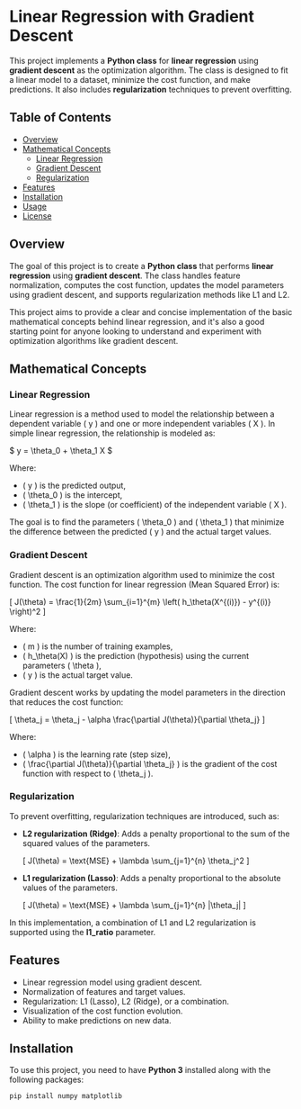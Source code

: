 # Linear Regression with Gradient Descent

This project implements a **Python class** for **linear regression** using **gradient descent** as the optimization algorithm. The class is designed to fit a linear model to a dataset, minimize the cost function, and make predictions. It also includes **regularization** techniques to prevent overfitting.

## Table of Contents
- [Overview](#overview)
- [Mathematical Concepts](#mathematical-concepts)
  - [Linear Regression](#linear-regression)
  - [Gradient Descent](#gradient-descent)
  - [Regularization](#regularization)
- [Features](#features)
- [Installation](#installation)
- [Usage](#usage)
- [License](#license)

## Overview

The goal of this project is to create a **Python class** that performs **linear regression** using **gradient descent**. The class handles feature normalization, computes the cost function, updates the model parameters using gradient descent, and supports regularization methods like L1 and L2.

This project aims to provide a clear and concise implementation of the basic mathematical concepts behind linear regression, and it's also a good starting point for anyone looking to understand and experiment with optimization algorithms like gradient descent.

## Mathematical Concepts

### Linear Regression

Linear regression is a method used to model the relationship between a dependent variable \( y \) and one or more independent variables \( X \). In simple linear regression, the relationship is modeled as:

\$
y = \theta_0 + \theta_1 X
\$

Where:
- \( y \) is the predicted output,
- \( \theta_0 \) is the intercept,
- \( \theta_1 \) is the slope (or coefficient) of the independent variable \( X \).

The goal is to find the parameters \( \theta_0 \) and \( \theta_1 \) that minimize the difference between the predicted \( y \) and the actual target values.

### Gradient Descent

Gradient descent is an optimization algorithm used to minimize the cost function. The cost function for linear regression (Mean Squared Error) is:

\[
J(\theta) = \frac{1}{2m} \sum_{i=1}^{m} \left( h_\theta(X^{(i)}) - y^{(i)} \right)^2
\]

Where:
- \( m \) is the number of training examples,
- \( h_\theta(X) \) is the prediction (hypothesis) using the current parameters \( \theta \),
- \( y \) is the actual target value.

Gradient descent works by updating the model parameters in the direction that reduces the cost function:

\[
\theta_j = \theta_j - \alpha \frac{\partial J(\theta)}{\partial \theta_j}
\]

Where:
- \( \alpha \) is the learning rate (step size),
- \( \frac{\partial J(\theta)}{\partial \theta_j} \) is the gradient of the cost function with respect to \( \theta_j \).

### Regularization

To prevent overfitting, regularization techniques are introduced, such as:
- **L2 regularization (Ridge)**: Adds a penalty proportional to the sum of the squared values of the parameters.
  
  \[
  J(\theta) = \text{MSE} + \lambda \sum_{j=1}^{n} \theta_j^2
  \]

- **L1 regularization (Lasso)**: Adds a penalty proportional to the absolute values of the parameters.

  \[
  J(\theta) = \text{MSE} + \lambda \sum_{j=1}^{n} |\theta_j|
  \]

In this implementation, a combination of L1 and L2 regularization is supported using the **l1_ratio** parameter.

## Features

- Linear regression model using gradient descent.
- Normalization of features and target values.
- Regularization: L1 (Lasso), L2 (Ridge), or a combination.
- Visualization of the cost function evolution.
- Ability to make predictions on new data.

## Installation

To use this project, you need to have **Python 3** installed along with the following packages:

```bash
pip install numpy matplotlib

